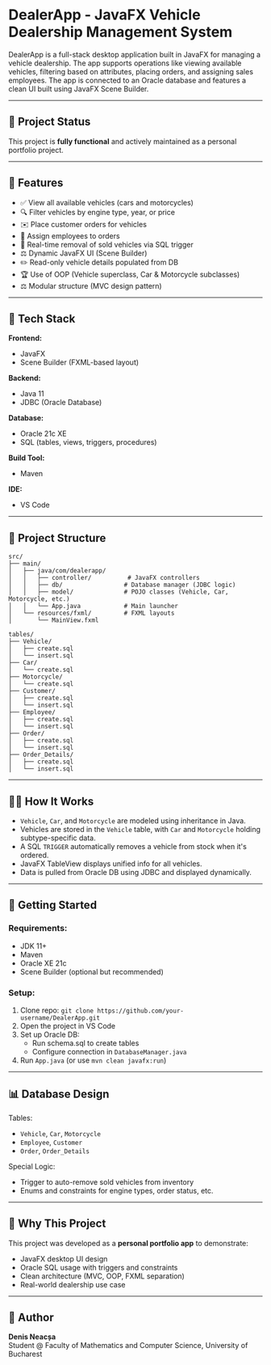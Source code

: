 # DealerApp - JavaFX Vehicle Dealership Management System

DealerApp is a full-stack desktop application built in JavaFX for managing a vehicle dealership. The app supports operations like viewing available vehicles, filtering based on attributes, placing orders, and assigning sales employees. The app is connected to an Oracle database and features a clean UI built using JavaFX Scene Builder.

---

## 📅 Project Status

This project is **fully functional** and actively maintained as a personal portfolio project.

---

## 🔧 Features

- ✅ View all available vehicles (cars and motorcycles)
- 🔍 Filter vehicles by engine type, year, or price
- ✉️ Place customer orders for vehicles
- 💼 Assign employees to orders
- 🔄 Real-time removal of sold vehicles via SQL trigger
- ⚖️ Dynamic JavaFX UI (Scene Builder)
- ✏️ Read-only vehicle details populated from DB
- 🏆 Use of OOP (Vehicle superclass, Car & Motorcycle subclasses)
- ⚖️ Modular structure (MVC design pattern)

---

## 📄 Tech Stack

**Frontend:**
- JavaFX
- Scene Builder (FXML-based layout)

**Backend:**
- Java 11
- JDBC (Oracle Database)

**Database:**
- Oracle 21c XE
- SQL (tables, views, triggers, procedures)

**Build Tool:**
- Maven

**IDE:**
- VS Code

---

## 🔹 Project Structure

```
src/
├── main/
│   ├── java/com/dealerapp/
│   │   ├── controller/          # JavaFX controllers
│   │   ├── db/                 # Database manager (JDBC logic)
│   │   ├── model/              # POJO classes (Vehicle, Car, Motorcycle, etc.)
│   │   └── App.java            # Main launcher
│   └── resources/fxml/         # FXML layouts
│       └── MainView.fxml

tables/
├── Vehicle/
│   ├── create.sql
│   └── insert.sql
├── Car/
│   └── create.sql
├── Motorcycle/
│   └── create.sql
├── Customer/
│   ├── create.sql
│   └── insert.sql
├── Employee/
│   ├── create.sql
│   └── insert.sql
├── Order/
│   ├── create.sql
│   └── insert.sql
├── Order_Details/
│   ├── create.sql
│   └── insert.sql
```

---

## 🤸‍♂️ How It Works

- `Vehicle`, `Car`, and `Motorcycle` are modeled using inheritance in Java.
- Vehicles are stored in the `Vehicle` table, with `Car` and `Motorcycle` holding subtype-specific data.
- A SQL `TRIGGER` automatically removes a vehicle from stock when it's ordered.
- JavaFX TableView displays unified info for all vehicles.
- Data is pulled from Oracle DB using JDBC and displayed dynamically.

---

## 🚀 Getting Started

### Requirements:

- JDK 11+
- Maven
- Oracle XE 21c
- Scene Builder (optional but recommended)

### Setup:

1. Clone repo: `git clone https://github.com/your-username/DealerApp.git`
2. Open the project in VS Code
3. Set up Oracle DB:
   - Run schema.sql to create tables
   - Configure connection in `DatabaseManager.java`
4. Run `App.java` (or use `mvn clean javafx:run`)

---

## 📊 Database Design

Tables:

- `Vehicle`, `Car`, `Motorcycle`
- `Employee`, `Customer`
- `Order`, `Order_Details`

Special Logic:

- Trigger to auto-remove sold vehicles from inventory
- Enums and constraints for engine types, order status, etc.

---

## 🌟 Why This Project

This project was developed as a **personal portfolio app** to demonstrate:

- JavaFX desktop UI design
- Oracle SQL usage with triggers and constraints
- Clean architecture (MVC, OOP, FXML separation)
- Real-world dealership use case

---

## 🙌 Author

**Denis Neacșa**  
Student @ Faculty of Mathematics and Computer Science, University of Bucharest